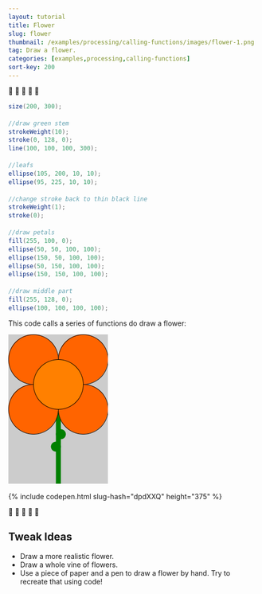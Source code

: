 ```yaml
---
layout: tutorial
title: Flower
slug: flower
thumbnail: /examples/processing/calling-functions/images/flower-1.png
tag: Draw a flower.
categories: [examples,processing,calling-functions]
sort-key: 200
---
```


:sunflower: :hibiscus: :tulip: :bouquet: :cherry_blossom:

```java
size(200, 300);

//draw green stem
strokeWeight(10);
stroke(0, 128, 0);
line(100, 100, 100, 300);

//leafs
ellipse(105, 200, 10, 10);
ellipse(95, 225, 10, 10);

//change stroke back to thin black line
strokeWeight(1);
stroke(0);

//draw petals
fill(255, 100, 0);
ellipse(50, 50, 100, 100);
ellipse(150, 50, 100, 100);
ellipse(50, 150, 100, 100);
ellipse(150, 150, 100, 100);

//draw middle part
fill(255, 128, 0);
ellipse(100, 100, 100, 100);
```

This code calls a series of functions do draw a flower:

![flower](/examples/processing/calling-functions/images/flower-2.png)

{% include codepen.html slug-hash="dpdXXQ" height="375" %}

:sunflower: :hibiscus: :tulip: :bouquet: :cherry_blossom:

## Tweak Ideas

- Draw a more realistic flower. 
- Draw a whole vine of flowers.
- Use a piece of paper and a pen to draw a flower by hand. Try to recreate that using code!
